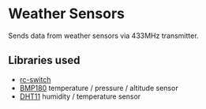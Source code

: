 # Weather Sensors

Sends data from weather sensors via 433MHz transmitter.

## Libraries used
- [rc-switch](https://github.com/sui77/rc-switch/wiki/HowTo_Send)
- [BMP180](https://learn.adafruit.com/bmp085/using-the-bmp085-api-v2) temperature / pressure / altitude sensor
- [DHT11](http://www.circuitbasics.com/how-to-set-up-the-dht11-humidity-sensor-on-an-arduino/) humidity / temperature sensor
